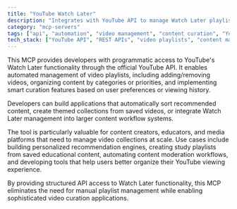 ```yaml
---
title: "YouTube Watch Later"
description: "Integrates with YouTube API to manage Watch Later playlists for content curation and automated video organization."
category: "mcp-servers"
tags: ["api", "automation", "video management", "content curation", "YouTube"]
tech_stack: ["YouTube API", "REST APIs", "video playlists", "content management systems"]
---
```


This MCP provides developers with programmatic access to YouTube's Watch Later functionality through the official YouTube API. It enables automated management of video playlists, including adding/removing videos, organizing content by categories or priorities, and implementing smart curation features based on user preferences or viewing history. 

Developers can build applications that automatically sort recommended content, create themed collections from saved videos, or integrate Watch Later management into larger content workflow systems.

The tool is particularly valuable for content creators, educators, and media platforms that need to manage video collections at scale. Use cases include building personalized recommendation engines, creating study playlists from saved educational content, automating content moderation workflows, and developing tools that help users better organize their YouTube viewing experience. 

By providing structured API access to Watch Later functionality, this MCP eliminates the need for manual playlist management while enabling sophisticated video curation applications.